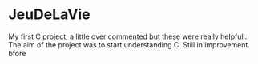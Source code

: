 JeuDeLaVie
==========

My first C project, a little over commented but these were really helpfull.
The aim of the project was to start understanding C.
Still in improvement.
bfore

